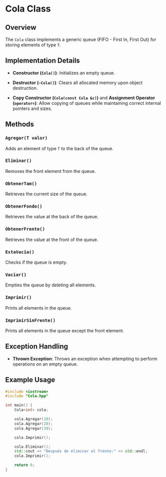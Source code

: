 # Cola Class

## Overview

The `Cola` class implements a generic queue (FIFO - First In, First Out) for storing elements of type `T`.

## Implementation Details

- **Constructor (`Cola()`)**: Initializes an empty queue.
  
- **Destructor (`~Cola()`)**: Clears all allocated memory upon object destruction.

- **Copy Constructor (`Cola(const Cola &c)`)** and **Assignment Operator (`operator=`)**: Allow copying of queues while maintaining correct internal pointers and sizes.

## Methods

### `Agregar(T valor)`

Adds an element of type `T` to the back of the queue.

### `Eliminar()`

Removes the front element from the queue.

### `ObtenerTam()`

Retrieves the current size of the queue.

### `ObtenerFondo()`

Retrieves the value at the back of the queue.

### `ObtenerFrente()`

Retrieves the value at the front of the queue.

### `EstaVacia()`

Checks if the queue is empty.

### `Vaciar()`

Empties the queue by deleting all elements.

### `Imprimir()`

Prints all elements in the queue.

### `ImprimirSinFrente()`

Prints all elements in the queue except the front element.

## Exception Handling

- **Thrown Exception**: Throws an exception when attempting to perform operations on an empty queue.

## Example Usage

```cpp
#include <iostream>
#include "Cola.hpp"

int main() {
    Cola<int> cola;

    cola.Agregar(10);
    cola.Agregar(20);
    cola.Agregar(30);

    cola.Imprimir();

    cola.Eliminar();
    std::cout << "Después de eliminar el frente:" << std::endl;
    cola.Imprimir();

    return 0;
}
